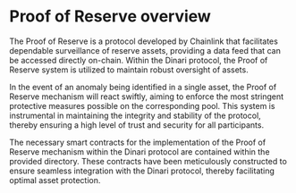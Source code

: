 # Proof of Reserve overview

The Proof of Reserve is a protocol developed by Chainlink that facilitates dependable surveillance of reserve assets, providing a data feed that can be accessed directly on-chain. Within the Dinari protocol, the Proof of Reserve system is utilized to maintain robust oversight of assets.

In the event of an anomaly being identified in a single asset, the Proof of Reserve mechanism will react swiftly, aiming to enforce the most stringent protective measures possible on the corresponding pool. This system is instrumental in maintaining the integrity and stability of the protocol, thereby ensuring a high level of trust and security for all participants.

The necessary smart contracts for the implementation of the Proof of Reserve mechanism within the Dinari protocol are contained within the provided directory. These contracts have been meticulously constructed to ensure seamless integration with the Dinari protocol, thereby facilitating optimal asset protection.

